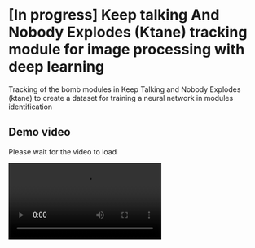 # [In progress] Keep talking And Nobody Explodes (Ktane) tracking module for image processing with deep learning

Tracking of the bomb modules in Keep Talking and Nobody Explodes (ktane) to create a dataset for training a neural network in modules identification

## Demo video

Please wait for the video to load

![demo_video](./assets/demo/demo.mp4)